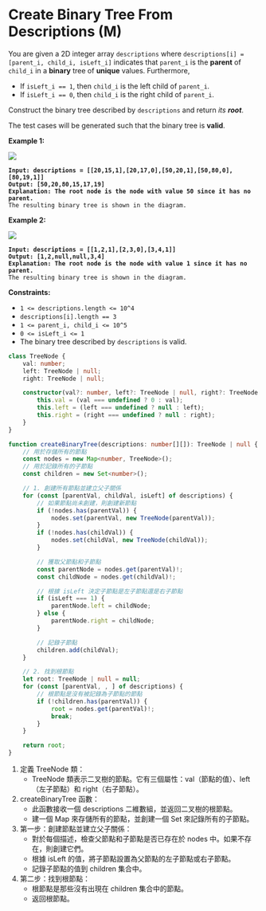 # Create Binary Tree From Descriptions (M)

You are given a 2D integer array `descriptions` where `descriptions[i] = [parent_i, child_i, isLeft_i]` indicates that `parent_i` is the **parent** of `child_i` in a **binary** tree of **unique** values. Furthermore,

* If `isLeft_i == 1`, then `child_i` is the left child of `parent_i`.
* If `isLeft_i == 0`, then `child_i` is the right child of `parent_i`.

Construct the binary tree described by `descriptions` and return _its **root**_.

The test cases will be generated such that the binary tree is **valid**.

&#x20;

**Example 1:**

![](https://assets.leetcode.com/uploads/2022/02/09/example1drawio.png)

<pre><code><strong>Input: descriptions = [[20,15,1],[20,17,0],[50,20,1],[50,80,0],[80,19,1]]
</strong><strong>Output: [50,20,80,15,17,19]
</strong><strong>Explanation: The root node is the node with value 50 since it has no parent.
</strong>The resulting binary tree is shown in the diagram.
</code></pre>

**Example 2:**

![](https://assets.leetcode.com/uploads/2022/02/09/example2drawio.png)

<pre><code><strong>Input: descriptions = [[1,2,1],[2,3,0],[3,4,1]]
</strong><strong>Output: [1,2,null,null,3,4]
</strong><strong>Explanation: The root node is the node with value 1 since it has no parent.
</strong>The resulting binary tree is shown in the diagram.
</code></pre>

&#x20;

**Constraints:**

* `1 <= descriptions.length <= 10^4`
* `descriptions[i].length == 3`
* `1 <= parent_i, child_i <= 10^5`
* `0 <= isLeft_i <= 1`
* The binary tree described by `descriptions` is valid.



```typescript
class TreeNode {
    val: number;
    left: TreeNode | null;
    right: TreeNode | null;

    constructor(val?: number, left?: TreeNode | null, right?: TreeNode | null) {
        this.val = (val === undefined ? 0 : val);
        this.left = (left === undefined ? null : left);
        this.right = (right === undefined ? null : right);
    }
}

function createBinaryTree(descriptions: number[][]): TreeNode | null {
    // 用於存儲所有的節點
    const nodes = new Map<number, TreeNode>();
    // 用於記錄所有的子節點
    const children = new Set<number>();

    // 1. 創建所有節點並建立父子關係
    for (const [parentVal, childVal, isLeft] of descriptions) {
        // 如果節點尚未創建，則創建新節點
        if (!nodes.has(parentVal)) {
            nodes.set(parentVal, new TreeNode(parentVal));
        }
        if (!nodes.has(childVal)) {
            nodes.set(childVal, new TreeNode(childVal));
        }

        // 獲取父節點和子節點
        const parentNode = nodes.get(parentVal)!;
        const childNode = nodes.get(childVal)!;

        // 根據 isLeft 決定子節點是左子節點還是右子節點
        if (isLeft === 1) {
            parentNode.left = childNode;
        } else {
            parentNode.right = childNode;
        }

        // 記錄子節點
        children.add(childVal);
    }

    // 2. 找到根節點
    let root: TreeNode | null = null;
    for (const [parentVal, , ] of descriptions) {
        // 根節點是沒有被記錄為子節點的節點
        if (!children.has(parentVal)) {
            root = nodes.get(parentVal)!;
            break;
        }
    }

    return root;
}
```



1. 定義 TreeNode 類：
   * TreeNode 類表示二叉樹的節點。它有三個屬性：val（節點的值）、left（左子節點）和 right（右子節點）。
2. createBinaryTree 函數：
   * 此函數接收一個 descriptions 二維數組，並返回二叉樹的根節點。
   * 建一個 Map 來存儲所有的節點，並創建一個 Set 來記錄所有的子節點。
3. 第一步：創建節點並建立父子關係：
   * 對於每個描述，檢查父節點和子節點是否已存在於 nodes 中。如果不存在，則創建它們。
   * 根據 isLeft 的值，將子節點設置為父節點的左子節點或右子節點。
   * 記錄子節點的值到 children 集合中。
4. 第二步：找到根節點：
   * 根節點是那些沒有出現在 children 集合中的節點。
   * 返回根節點。
